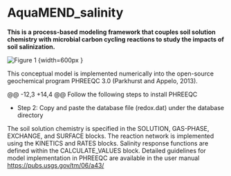 # AquaMEND_salinity
**This is a process-based modeling framework that couples soil solution chemistry with microbial carbon cycling reactions to study the impacts of soil salinization.**


![Figure 1](https://github.com/user-attachments/assets/63459800-2746-4d78-9597-5af35544ec17) {width=600px }

This conceptual model is implemented numerically into the open-source geochemical program PHREEQC 3.0 (Parkhurst and Appelo, 2013).

@@ -12,3 +14,4 @@ Follow the following steps to install PHREEQC

* Step 2: Copy and paste the database file (redox.dat) under the database directory

The soil solution chemistry is specified in the SOLUTION, GAS-PHASE, EXCHANGE, and SURFACE blocks. The reaction network is implemented using the KINETICS and RATES blocks. Salinity response functions are defined within the CALCULATE_VALUES block. Detailed guidelines for model implementation in PHREEQC are available in the user manual https://pubs.usgs.gov/tm/06/a43/
